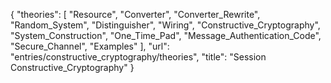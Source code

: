 {
    "theories": [
        "Resource",
        "Converter",
        "Converter_Rewrite",
        "Random_System",
        "Distinguisher",
        "Wiring",
        "Constructive_Cryptography",
        "System_Construction",
        "One_Time_Pad",
        "Message_Authentication_Code",
        "Secure_Channel",
        "Examples"
    ],
    "url": "entries/constructive_cryptography/theories",
    "title": "Session Constructive_Cryptography"
}